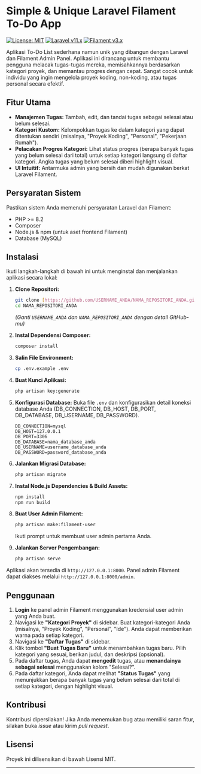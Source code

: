 # Simple & Unique Laravel Filament To-Do App

[![License: MIT](https://img.shields.io/badge/License-MIT-yellow.svg)](https://opensource.org/licenses/MIT)
[![Laravel v11.x](https://img.shields.io/badge/Laravel-v12.x-FF2D20?style=flat-square&logo=laravel)](https://laravel.com/)
[![Filament v3.x](https://img.shields.io/badge/Filament-v3.x-228B22?style=flat-square&logo=filament)](https://filamentphp.com/)

Aplikasi To-Do List sederhana namun unik yang dibangun dengan Laravel dan Filament Admin Panel. Aplikasi ini dirancang untuk membantu pengguna melacak tugas-tugas mereka, memisahkannya berdasarkan kategori proyek, dan memantau progres dengan cepat. Sangat cocok untuk individu yang ingin mengelola proyek koding, non-koding, atau tugas personal secara efektif.

## Fitur Utama

* **Manajemen Tugas:** Tambah, edit, dan tandai tugas sebagai selesai atau belum selesai.
* **Kategori Kustom:** Kelompokkan tugas ke dalam kategori yang dapat ditentukan sendiri (misalnya, "Proyek Koding", "Personal", "Pekerjaan Rumah").
* **Pelacakan Progres Kategori:** Lihat status progres (berapa banyak tugas yang belum selesai dari total) untuk setiap kategori langsung di daftar kategori. Angka tugas yang belum selesai diberi highlight visual.
* **UI Intuitif:** Antarmuka admin yang bersih dan mudah digunakan berkat Laravel Filament.

## Persyaratan Sistem

Pastikan sistem Anda memenuhi persyaratan Laravel dan Filament:

* PHP >= 8.2
* Composer
* Node.js & npm (untuk aset frontend Filament)
* Database (MySQL)

## Instalasi

Ikuti langkah-langkah di bawah ini untuk menginstal dan menjalankan aplikasi secara lokal:

1.  **Clone Repositori:**
    ```bash
    git clone [https://github.com/USERNAME_ANDA/NAMA_REPOSITORI_ANDA.git](https://github.com/USERNAME_ANDA/NAMA_REPOSITORI_ANDA.git)
    cd NAMA_REPOSITORI_ANDA
    ```
    *(Ganti `USERNAME_ANDA` dan `NAMA_REPOSITORI_ANDA` dengan detail GitHub-mu)*

2.  **Instal Dependensi Composer:**
    ```bash
    composer install
    ```

3.  **Salin File Environment:**
    ```bash
    cp .env.example .env
    ```

4.  **Buat Kunci Aplikasi:**
    ```bash
    php artisan key:generate
    ```

5.  **Konfigurasi Database:**
    Buka file `.env` dan konfigurasikan detail koneksi database Anda (DB_CONNECTION, DB_HOST, DB_PORT, DB_DATABASE, DB_USERNAME, DB_PASSWORD).

    ```dotenv
    DB_CONNECTION=mysql
    DB_HOST=127.0.0.1
    DB_PORT=3306
    DB_DATABASE=nama_database_anda
    DB_USERNAME=username_database_anda
    DB_PASSWORD=password_database_anda
    ```

6.  **Jalankan Migrasi Database:**
    ```bash
    php artisan migrate
    ```

7.  **Instal Node.js Dependencies & Build Assets:**
    ```bash
    npm install
    npm run build
    ```

8.  **Buat User Admin Filament:**
    ```bash
    php artisan make:filament-user
    ```
    Ikuti prompt untuk membuat user admin pertama Anda.

9.  **Jalankan Server Pengembangan:**
    ```bash
    php artisan serve
    ```

Aplikasi akan tersedia di `http://127.0.0.1:8000`. Panel admin Filament dapat diakses melalui `http://127.0.0.1:8000/admin`.

## Penggunaan

1.  **Login** ke panel admin Filament menggunakan kredensial user admin yang Anda buat.
2.  Navigasi ke **"Kategori Proyek"** di sidebar. Buat kategori-kategori Anda (misalnya, "Proyek Koding", "Personal", "Ide"). Anda dapat memberikan warna pada setiap kategori.
3.  Navigasi ke **"Daftar Tugas"** di sidebar.
4.  Klik tombol **"Buat Tugas Baru"** untuk menambahkan tugas baru. Pilih kategori yang sesuai, berikan judul, dan deskripsi (opsional).
5.  Pada daftar tugas, Anda dapat **mengedit** tugas, atau **menandainya sebagai selesai** menggunakan kolom "Selesai?".
6.  Pada daftar kategori, Anda dapat melihat **"Status Tugas"** yang menunjukkan berapa banyak tugas yang belum selesai dari total di setiap kategori, dengan highlight visual.

## Kontribusi

Kontribusi dipersilakan! Jika Anda menemukan bug atau memiliki saran fitur, silakan buka *issue* atau kirim *pull request*.

## Lisensi

Proyek ini dilisensikan di bawah Lisensi MIT.

---
